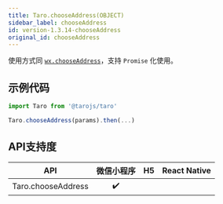 ```yaml
---
title: Taro.chooseAddress(OBJECT)
sidebar_label: chooseAddress
id: version-1.3.14-chooseAddress
original_id: chooseAddress
---
```



使用方式同 [`wx.chooseAddress`](https://developers.weixin.qq.com/miniprogram/dev/api/wx.chooseAddress.html)，支持 `Promise` 化使用。

## 示例代码

```jsx
import Taro from '@tarojs/taro'

Taro.chooseAddress(params).then(...)
```



## API支持度


| API | 微信小程序 | H5 | React Native |
| :-: | :-: | :-: | :-: |
| Taro.chooseAddress | ✔️ |  |  |

